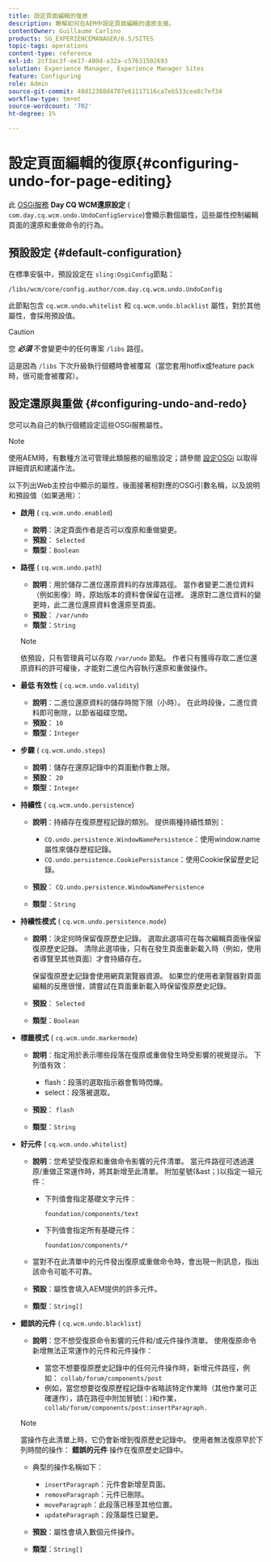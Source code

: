 ```yaml
---
title: 設定頁面編輯的復原
description: 瞭解如何在AEM中設定頁面編輯的還原支援。
contentOwner: Guillaume Carlino
products: SG_EXPERIENCEMANAGER/6.5/SITES
topic-tags: operations
content-type: reference
exl-id: 2cf3ac3f-ee17-480d-a32a-c57631502693
solution: Experience Manager, Experience Manager Sites
feature: Configuring
role: Admin
source-git-commit: 48d12388d4707e61117116ca7eb533cea8c7ef34
workflow-type: tm+mt
source-wordcount: '702'
ht-degree: 1%

---
```


# 設定頁面編輯的復原{#configuring-undo-for-page-editing}

此 [OSGi服務](/help/sites-deploying/configuring-osgi.md)  **Day CQ WCM還原設定** ( `com.day.cq.wcm.undo.UndoConfigService`)會顯示數個屬性，這些屬性控制編輯頁面的還原和重做命令的行為。

## 預設設定 {#default-configuration}

在標準安裝中，預設設定在 `sling:OsgiConfig`節點：

`/libs/wcm/core/config.author/com.day.cq.wcm.undo.UndoConfig`

此節點包含 `cq.wcm.undo.whitelist` 和 `cq.wcm.undo.blacklist` 屬性，對於其他屬性，會採用預設值。

>[!CAUTION]
>
>您 ***必須*** 不會變更中的任何專案 `/libs` 路徑。
>
>這是因為 `/libs` 下次升級執行個體時會被覆寫（當您套用hotfix或feature pack時，很可能會被覆寫）。

## 設定還原與重做 {#configuring-undo-and-redo}

您可以為自己的執行個體設定這些OSGi服務屬性。

>[!NOTE]
>
>使用AEM時，有數種方法可管理此類服務的組態設定；請參閱 [設定OSGi](/help/sites-deploying/configuring-osgi.md) 以取得詳細資訊和建議作法。

以下列出Web主控台中顯示的屬性，後面接著相對應的OSGi引數名稱，以及說明和預設值（如果適用）：

* **啟用**
( `cq.wcm.undo.enabled`)

   * **說明**：決定頁面作者是否可以復原和重做變更。
   * **預設**： `Selected`
   * **類型**：`Boolean`

* **路徑**
( `cq.wcm.undo.path`)

   * **說明**：用於儲存二進位還原資料的存放庫路徑。 當作者變更二進位資料（例如影像）時，原始版本的資料會保留在這裡。 還原對二進位資料的變更時，此二進位還原資料會還原至頁面。
   * **預設**： `/var/undo`
   * **類型**：`String`

  >[!NOTE]
  >
  >依預設，只有管理員可以存取 `/var/undo` 節點。 作者只有獲得存取二進位還原資料的許可權後，才能對二進位內容執行還原和重做操作。

* **最低 有效性**
( `cq.wcm.undo.validity`)

   * **說明**：二進位還原資料的儲存時間下限（小時）。 在此時段後，二進位資料即可刪除，以節省磁碟空間。
   * **預設**： `10`
   * **類型**：`Integer`

* **步驟**
( `cq.wcm.undo.steps`)

   * **說明**：儲存在還原記錄中的頁面動作數上限。
   * **預設**： `20`
   * **類型**：`Integer`

* **持續性**
( `cq.wcm.undo.persistence`)

   * **說明**：持續存在復原歷程記錄的類別。 提供兩種持續性類別：

      * `CQ.undo.persistence.WindowNamePersistence`：使用window.name屬性來儲存歷程記錄。
      * `CQ.undo.persistence.CookiePersistance`：使用Cookie保留歷史記錄。

   * **預設**： `CQ.undo.persistence.WindowNamePersistence`
   * **類型**：`String`

* **持續性模式**
( `cq.wcm.undo.persistence.mode`)

   * **說明**：決定何時保留復原歷史記錄。 選取此選項可在每次編輯頁面後保留復原歷史記錄。 清除此選項後，只有在發生頁面重新載入時（例如，使用者導覽至其他頁面）才會持續存在。

     保留復原歷史記錄會使用網頁瀏覽器資源。 如果您的使用者瀏覽器對頁面編輯的反應很慢，請嘗試在頁面重新載入時保留復原歷史記錄。

   * **預設**： `Selected`
   * **類型**：`Boolean`

* **標籤模式**
( `cq.wcm.undo.markermode`)

   * **說明**：指定用於表示哪些段落在復原或重做發生時受影響的視覺提示。 下列值有效：

      * flash：段落的選取指示器會暫時閃爍。
      * select：段落被選取。

   * **預設**： `flash`
   * **類型**：`String`

* **好元件**
( `cq.wcm.undo.whitelist`)

   * **說明**：您希望受復原和重做命令影響的元件清單。 當元件路徑可透過還原/重做正常運作時，將其新增至此清單。 附加星號(&amp;ast；)以指定一組元件：

      * 下列值會指定基礎文字元件：

        `foundation/components/text`

      * 下列值會指定所有基礎元件：

        `foundation/components/*`

   * 當對不在此清單中的元件發出復原或重做命令時，會出現一則訊息，指出該命令可能不可靠。

   * **預設**：屬性會填入AEM提供的許多元件。
   * **類型**：`String[]`

* **錯誤的元件**
( `cq.wcm.undo.blacklist`)

   * **說明**：您不想受復原命令影響的元件和/或元件操作清單。 使用復原命令新增無法正常運作的元件和元件操作：

      * 當您不想要復原歷史記錄中的任何元件操作時，新增元件路徑，例如： `collab/forum/components/post`
      * 例如，當您想要從復原歷程記錄中省略該特定作業時（其他作業可正確運作），請在路徑中附加冒號(：)和作業， `collab/forum/components/post:insertParagraph.`

  >[!NOTE]
  >
  >當操作在此清單上時，它仍會新增到復原歷史記錄中。 使用者無法復原早於下列時間的操作： **錯誤的元件** 操作在復原歷史記錄中。

   * 典型的操作名稱如下：

      * `insertParagraph`：元件會新增至頁面。
      * `removeParagraph`：元件已刪除。
      * `moveParagraph`：此段落已移至其他位置。
      * `updateParagraph`：段落屬性已變更。

   * **預設**：屬性會填入數個元件操作。
   * **類型**：`String[]`
